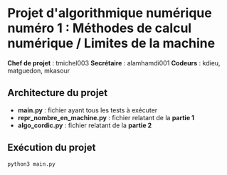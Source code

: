 # Projet d'algorithmique numérique numéro 1 : Méthodes de calcul numérique / Limites de la machine

**Chef de projet** : tmichel003
**Secrétaire** : alamhamdi001
**Codeurs** : kdieu, matguedon, mkasour

## Architecture du projet

- **main.py** : fichier ayant tous les tests à exécuter
- **repr_nombre_en_machine.py** : fichier relatant de la **partie 1**
- **algo_cordic.py** : fichier relatant de la **partie 2**

## Exécution du projet

```
python3 main.py
```
